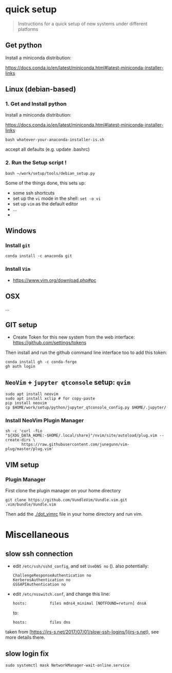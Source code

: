 # quick setup

> Instructions for a quick setup of new systems under different platforms

## Get python

Install a miniconda distribution:

https://docs.conda.io/en/latest/miniconda.html#latest-miniconda-installer-links

## Linux (debian-based)

### 1. Get and Install python

Install a miniconda distribution:

https://docs.conda.io/en/latest/miniconda.html#latest-miniconda-installer-links

```
bash whatever-your-anaconda-installer-is.sh
```
accept all defaults (e.g. update .bashrc)


### 2. Run the Setup script !

```
bash ~/work/setup/tools/debian_setup.py
```

Some of the things done, this sets up:
- some ssh shortcuts
- set up the `vi` mode in the shell: `set -o vi`
- set up `vim` as the default editor
- ...
- 

## Windows 

### Install `git`

```
conda install -c anaconda git
```

### Install `Vim`

- https://www.vim.org/download.php#pc

## OSX

...

## GIT setup

- Create Token for this new system from the web interface: https://github.com/settings/tokens

Then install and run the github command line interface too to add this token:
```
conda install gh -c conda-forge
gh auth login
```

## `NeoVim` + `jupyter qtconsole` setup: `qvim`

```
sudo apt install neovim
sudo apt install xclip # for copy-paste
pip install neovim 
cp $HOME/work/setup/python/jupyter_qtconsole_config.py $HOME/.jupyter/
```

### Install NeoVim Plugin Manager

```
sh -c 'curl -fLo "${XDG_DATA_HOME:-$HOME/.local/share}"/nvim/site/autoload/plug.vim --create-dirs \
       https://raw.githubusercontent.com/junegunn/vim-plug/master/plug.vim'
```

## VIM setup

### Plugin Manager
First clone the plugin manager on your home directory
```
git clone https://github.com/VundleVim/Vundle.vim.git .vim/bundle/Vundle.vim
```

Then add the [./dot_vimrc](./dot_vimrc) file in your home directory and run vim.

# Miscellaneous

## slow ssh connection


- edit `/etc/ssh/sshd_config`, and set `UseDNS no` ().
    also potentially:
    ```
    ChallengeResponseAuthentication no
    KerberosAuthentication no
    GSSAPIAuthentication no
    ```
- edit `/etc/nsswitch.conf`, and change this line:
    ```
    hosts:          files mdns4_minimal [NOTFOUND=return] dnsA
    ```
    to:
    ```
    hosts:          files dns
    ```

taken from [https://jrs-s.net/2017/07/01/slow-ssh-logins/](jrs-s.net), see more details there.

## slow login fix 
```
sudo systemctl mask NetworkManager-wait-online.service
```


